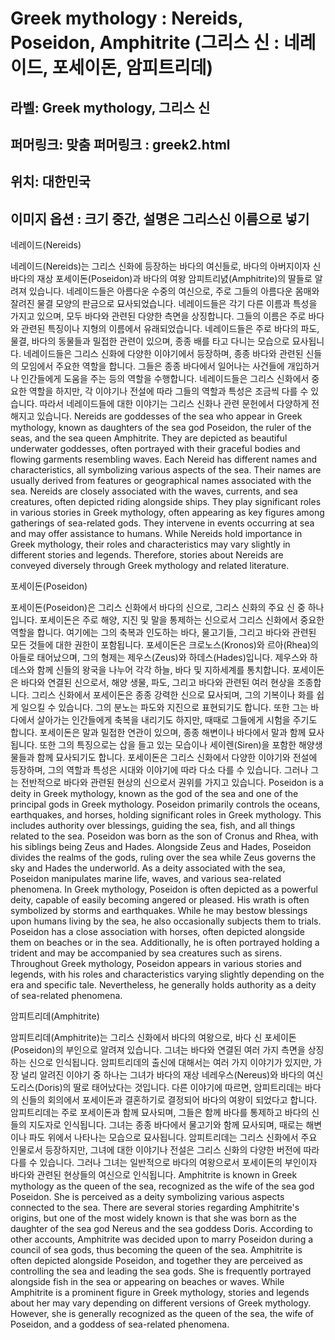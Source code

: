 # Greek mythology : Nereids, Poseidon, Amphitrite (그리스 신 : 네레이드, 포세이돈, 암피트리데)

## 라벨: Greek mythology, 그리스 신

## 퍼머링크: 맞춤 퍼머링크 : greek2.html

## 위치: 대한민국

## 이미지 옵션 : 크기 중간, 설명은 그리스신 이름으로 넣기

네레이드(Nereids)

네레이드(Nereids)는 그리스 신화에 등장하는 바다의 여신들로, 바다의 아버지이자 신 바다의 재상 포세이돈(Poseidon)과 바다의 여왕 암피트리녌(Amphitrite)의 딸들로 알려져 있습니다. 네레이드들은 아름다운 수중의 여신으로, 주로 그들의 아름다운 몸매와 잘려진 물결 모양의 판금으로 묘사되었습니다.
네레이드들은 각기 다른 이름과 특성을 가지고 있으며, 모두 바다와 관련된 다양한 측면을 상징합니다. 그들의 이름은 주로 바다와 관련된 특징이나 지형의 이름에서 유래되었습니다. 네레이드들은 주로 바다의 파도, 물결, 바다의 동물들과 밀접한 관련이 있으며, 종종 배를 타고 다니는 모습으로 묘사됩니다.
네레이드들은 그리스 신화에 다양한 이야기에서 등장하며, 종종 바다와 관련된 신들의 모임에서 주요한 역할을 합니다. 그들은 종종 바다에서 일어나는 사건들에 개입하거나 인간들에게 도움을 주는 등의 역할을 수행합니다.
네레이드들은 그리스 신화에서 중요한 역할을 하지만, 각 이야기나 전설에 따라 그들의 역할과 특성은 조금씩 다를 수 있습니다. 따라서 네레이드들에 대한 이야기는 그리스 신화나 관련 문헌에서 다양하게 전해지고 있습니다.
Nereids are goddesses of the sea who appear in Greek mythology, known as daughters of the sea god Poseidon, the ruler of the seas, and the sea queen Amphitrite. They are depicted as beautiful underwater goddesses, often portrayed with their graceful bodies and flowing garments resembling waves. Each Nereid has different names and characteristics, all symbolizing various aspects of the sea. Their names are usually derived from features or geographical names associated with the sea. Nereids are closely associated with the waves, currents, and sea creatures, often depicted riding alongside ships. They play significant roles in various stories in Greek mythology, often appearing as key figures among gatherings of sea-related gods. They intervene in events occurring at sea and may offer assistance to humans. While Nereids hold importance in Greek mythology, their roles and characteristics may vary slightly in different stories and legends. Therefore, stories about Nereids are conveyed diversely through Greek mythology and related literature.

포세이돈(Poseidon)

포세이돈(Poseidon)은 그리스 신화에서 바다의 신으로, 그리스 신화의 주요 신 중 하나입니다. 포세이돈은 주로 해양, 지진 및 말을 통제하는 신으로서 그리스 신화에서 중요한 역할을 합니다. 여기에는 그의 축복과 인도하는 바다, 물고기들, 그리고 바다와 관련된 모든 것들에 대한 권한이 포함됩니다.
포세이돈은 크로노스(Kronos)와 르아(Rhea)의 아들로 태어났으며, 그의 형제는 제우스(Zeus)와 하데스(Hades)입니다. 제우스와 하데스와 함께 신들의 왕국을 나누어 각각 하늘, 바다 및 지하세계를 통치합니다. 포세이돈은 바다와 연결된 신으로서, 해양 생물, 파도, 그리고 바다와 관련된 여러 현상을 조종합니다.
그리스 신화에서 포세이돈은 종종 강력한 신으로 묘사되며, 그의 기복이나 화를 쉽게 일으킬 수 있습니다. 그의 분노는 파도와 지진으로 표현되기도 합니다. 또한 그는 바다에서 살아가는 인간들에게 축복을 내리기도 하지만, 때때로 그들에게 시험을 주기도 합니다.
포세이돈은 말과 밀접한 연관이 있으며, 종종 해변이나 바다에서 말과 함께 묘사됩니다. 또한 그의 특징으로는 삽을 들고 있는 모습이나 세이렌(Siren)을 포함한 해양생물들과 함께 묘사되기도 합니다.
포세이돈은 그리스 신화에서 다양한 이야기와 전설에 등장하며, 그의 역할과 특성은 시대와 이야기에 따라 다소 다를 수 있습니다. 그러나 그는 전반적으로 바다와 관련된 현상의 신으로서 권위를 가지고 있습니다.
Poseidon is a deity in Greek mythology, known as the god of the sea and one of the principal gods in Greek mythology. Poseidon primarily controls the oceans, earthquakes, and horses, holding significant roles in Greek mythology. This includes authority over blessings, guiding the sea, fish, and all things related to the sea.
Poseidon was born as the son of Cronus and Rhea, with his siblings being Zeus and Hades. Alongside Zeus and Hades, Poseidon divides the realms of the gods, ruling over the sea while Zeus governs the sky and Hades the underworld. As a deity associated with the sea, Poseidon manipulates marine life, waves, and various sea-related phenomena.
In Greek mythology, Poseidon is often depicted as a powerful deity, capable of easily becoming angered or pleased. His wrath is often symbolized by storms and earthquakes. While he may bestow blessings upon humans living by the sea, he also occasionally subjects them to trials.
Poseidon has a close association with horses, often depicted alongside them on beaches or in the sea. Additionally, he is often portrayed holding a trident and may be accompanied by sea creatures such as sirens.
Throughout Greek mythology, Poseidon appears in various stories and legends, with his roles and characteristics varying slightly depending on the era and specific tale. Nevertheless, he generally holds authority as a deity of sea-related phenomena.

암피트리데(Amphitrite)

암피트리데(Amphitrite)는 그리스 신화에서 바다의 여왕으로, 바다 신 포세이돈(Poseidon)의 부인으로 알려져 있습니다. 그녀는 바다와 연결된 여러 가지 측면을 상징하는 신으로 인식됩니다.
암피트리데의 출신에 대해서는 여러 가지 이야기가 있지만, 가장 널리 알려진 이야기 중 하나는 그녀가 바다의 재상 네레우스(Nereus)와 바다의 여신 도리스(Doris)의 딸로 태어났다는 것입니다. 다른 이야기에 따르면, 암피트리데는 바다의 신들의 회의에서 포세이돈과 결혼하기로 결정되어 바다의 여왕이 되었다고 합니다.
암피트리데는 주로 포세이돈과 함께 묘사되며, 그들은 함께 바다를 통제하고 바다의 신들의 지도자로 인식됩니다. 그녀는 종종 바다에서 물고기와 함께 묘사되며, 때로는 해변이나 파도 위에서 나타나는 모습으로 묘사됩니다.
암피트리데는 그리스 신화에서 주요 인물로서 등장하지만, 그녀에 대한 이야기나 전설은 그리스 신화의 다양한 버전에 따라 다를 수 있습니다. 그러나 그녀는 일반적으로 바다의 여왕으로서 포세이돈의 부인이자 바다와 관련된 현상들의 여신으로 인식됩니다.
Amphitrite is known in Greek mythology as the queen of the sea, recognized as the wife of the sea god Poseidon. She is perceived as a deity symbolizing various aspects connected to the sea.
There are several stories regarding Amphitrite's origins, but one of the most widely known is that she was born as the daughter of the sea god Nereus and the sea goddess Doris. According to other accounts, Amphitrite was decided upon to marry Poseidon during a council of sea gods, thus becoming the queen of the sea.
Amphitrite is often depicted alongside Poseidon, and together they are perceived as controlling the sea and leading the sea gods. She is frequently portrayed alongside fish in the sea or appearing on beaches or waves.
While Amphitrite is a prominent figure in Greek mythology, stories and legends about her may vary depending on different versions of Greek mythology. However, she is generally recognized as the queen of the sea, the wife of Poseidon, and a goddess of sea-related phenomena.

